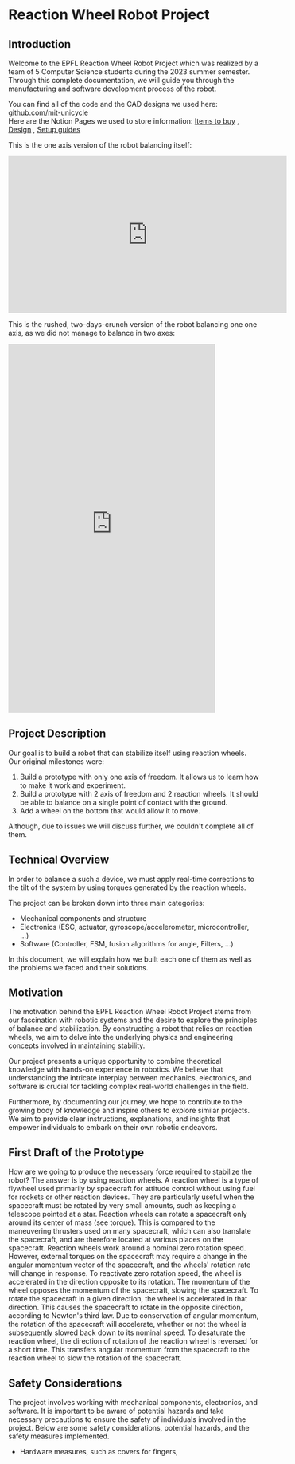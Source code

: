 # Reaction Wheel Robot Project

## Introduction
Welcome to the EPFL Reaction Wheel Robot Project which was realized by a team of 5 Computer Science students during the 2023 summer semester. 
Through this complete documentation, we will guide you through the manufacturing and software development process of the robot.

You can find all of the code and the CAD designs we used here: <a href="https://github.com/mit-unicycle ">github.com/mit-unicycle</a> </br>
Here are the Notion Pages we used to store information: 
    <a href="https://summer-espadrille-b76.notion.site/Items-to-buy-a39584837b4b4c01937789933fe2feb7">Items to buy</a> ,
    <a href="https://summer-espadrille-b76.notion.site/373cf709cd534d39bf88407b930a165b?v=a52da7a304df4a25abab6df019da81b1">Design</a> , 
    <a href="https://summer-espadrille-b76.notion.site/b2048f4cb776428da3f5c4c3cff9b32a?v=64331302bfdf44a6abfef367b66ab922">Setup guides</a>

This is the one axis version of the robot balancing itself: 

<div class="video-container">
    <iframe width="560" height="315" src="https://www.youtube.com/embed/pNNj_DhVxd4" title="YouTube video player" frameborder="0" allow="accelerometer; autoplay; clipboard-write; encrypted-media; gyroscope; picture-in-picture; web-share" allowfullscreen></iframe>

This is the rushed, two-days-crunch version of the robot balancing one one axis, as we did not manage to balance in two axes:

<div class="video-container">
    <iframe width="416" height="740" src="https://www.youtube.com/embed/wxip89MBbew" title="Self-balancing Robot on Two Axes" frameborder="0" allow="accelerometer; autoplay; clipboard-write; encrypted-media; gyroscope; picture-in-picture; web-share" allowfullscreen></iframe>
</div>

## Project Description
Our goal is to build a robot that can stabilize itself using reaction wheels. 
Our original milestones were:
<ol>
    <li>Build a prototype with only one axis of freedom. It allows us to learn how to make it work and experiment.</li>
    <li>Build a prototype with 2 axis of freedom and 2 reaction wheels. It should be able to balance on a single point of contact with the ground.</li>
    <li>Add a wheel on the bottom that would allow it to move.</li>
</ol>
Although, due to issues we will discuss further, we couldn't complete all of them.

## Technical Overview
In order to balance a such a device, we must apply real-time corrections to the tilt of the system by using torques generated by the reaction wheels. 

The project can be broken down into three main categories: 
<ul>
    <li>Mechanical components and structure</li>
    <li>Electronics (ESC, actuator, gyroscope/accelerometer, microcontroller, ...) </li>
    <li>Software (Controller, FSM, fusion algorithms for angle, Filters, ...)</li>
</ul>

In this document, we will explain how we built each one of them as well as the problems we faced and their solutions.

## Motivation
The motivation behind the EPFL Reaction Wheel Robot Project stems from our fascination with robotic systems and the desire to explore the principles of balance and stabilization. 
By constructing a robot that relies on reaction wheels, we aim to delve into the underlying physics and engineering concepts involved in maintaining stability.

Our project presents a unique opportunity to combine theoretical knowledge with hands-on experience in robotics. 
We believe that understanding the intricate interplay between mechanics, electronics, and software is crucial 
for tackling complex real-world challenges in the field.

Furthermore, by documenting our journey, we hope to contribute to the growing body of knowledge and inspire others to explore similar projects.
 We aim to provide clear instructions, explanations, and insights that empower individuals to embark on their own robotic endeavors.

## First Draft of the Prototype


How are we going to produce the necessary force required to stabilize the robot? The answer is by using reaction wheels. A reaction wheel is a type of flywheel used primarily by spacecraft for attitude control without using fuel for rockets or other reaction devices. They are particularly useful when the spacecraft must be rotated by very small amounts, such as keeping a telescope pointed at a star. Reaction wheels can rotate a spacecraft only around its center of mass (see torque). This is compared to the maneuvering thrusters used on many spacecraft, which can also translate the spacecraft, and are therefore located at various places on the spacecraft. Reaction wheels work around a nominal zero rotation speed. However, external torques on the spacecraft may require a change in the angular momentum vector of the spacecraft, and the wheels' rotation rate will change in response. To reactivate zero rotation speed, the wheel is accelerated in the direction opposite to its rotation. The momentum of the wheel opposes the momentum of the spacecraft, slowing the spacecraft. To rotate the spacecraft in a given direction, the wheel is accelerated in that direction. This causes the spacecraft to rotate in the opposite direction, according to Newton's third law. Due to conservation of angular momentum, the rotation of the spacecraft will accelerate, whether or not the wheel is subsequently slowed back down to its nominal speed. To desaturate the reaction wheel, the direction of rotation of the reaction wheel is reversed for a short time. This transfers angular momentum from the spacecraft to the reaction wheel to slow the rotation of the spacecraft.
## Safety Considerations
The project involves working with mechanical components, electronics, and software. 
It is important to be aware of potential hazards and take necessary precautions to ensure the safety of individuals involved in the project. 
Below are some safety considerations, potential hazards, and the safety measures implemented.
<ul>
    <li>Hardware measures, such as covers for fingers, </li>
</ul>
